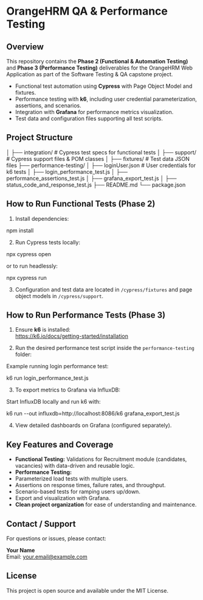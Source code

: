 # OrangeHRM QA & Performance Testing

## Overview

This repository contains the **Phase 2 (Functional & Automation Testing)** and **Phase 3 (Performance Testing)** deliverables for the OrangeHRM Web Application as part of the Software Testing & QA capstone project.

- Functional test automation using **Cypress** with Page Object Model and fixtures.
- Performance testing with **k6**, including user credential parameterization, assertions, and scenarios.
- Integration with **Grafana** for performance metrics visualization.
- Test data and configuration files supporting all test scripts.

## Project Structure

│ ├── integration/ # Cypress test specs for functional tests
│ ├── support/ # Cypress support files & POM classes
│ ├── fixtures/ # Test data JSON files
├── performance-testing/
│ ├── loginUser.json # User credentials for k6 tests
│ ├── login_performance_test.js
│ ├── performance_assertions_test.js
│ ├── grafana_export_test.js
│ ├── status_code_and_response_test.js
├── README.md
└── package.json


## How to Run Functional Tests (Phase 2)

1. Install dependencies:  

npm install


2. Run Cypress tests locally:  

npx cypress open

or to run headlessly:  

npx cypress run


3. Configuration and test data are located in `/cypress/fixtures` and page object models in `/cypress/support`.

## How to Run Performance Tests (Phase 3)

1. Ensure **k6** is installed:  
https://k6.io/docs/getting-started/installation

2. Run the desired performance test script inside the `performance-testing` folder:

Example running login performance test:  

k6 run login_performance_test.js


3. To export metrics to Grafana via InfluxDB:

Start InfluxDB locally and run k6 with:  

k6 run --out influxdb=http://localhost:8086/k6 grafana_export_test.js


4. View detailed dashboards on Grafana (configured separately).

## Key Features and Coverage

- **Functional Testing:** Validations for Recruitment module (candidates, vacancies) with data-driven and reusable logic.
- **Performance Testing:** 
- Parameterized load tests with multiple users.
- Assertions on response times, failure rates, and throughput.
- Scenario-based tests for ramping users up/down.
- Export and visualization with Grafana.
- **Clean project organization** for ease of understanding and maintenance.

## Contact / Support

For questions or issues, please contact:

**Your Name**  
Email: your.email@example.com

## License

This project is open source and available under the MIT License.
